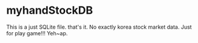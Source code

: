 # myhandStockDB
This is a just SQLite file. that's it. No exactly korea stock market data. Just for play game!!! Yeh~ap.
